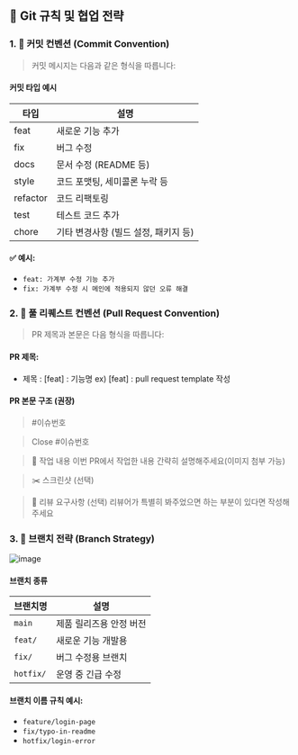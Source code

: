 ## 🧾 Git 규칙 및 협업 전략

### 1. 📌 커밋 컨벤션 (Commit Convention)

> 커밋 메시지는 다음과 같은 형식을 따릅니다:

#### 커밋 타입 예시
| 타입 | 설명 |
|------|------|
| feat | 새로운 기능 추가 |
| fix | 버그 수정 |
| docs | 문서 수정 (README 등) |
| style | 코드 포맷팅, 세미콜론 누락 등 |
| refactor | 코드 리팩토링 |
| test | 테스트 코드 추가 |
| chore | 기타 변경사항 (빌드 설정, 패키지 등) |

#### ✅ 예시:

- `feat: 가계부 수정 기능 추가`
- `fix: 가계부 수정 시 메인에 적용되지 않던 오류 해결`

### 2. 🚀 풀 리퀘스트 컨벤션 (Pull Request Convention)

> PR 제목과 본문은 다음 형식을 따릅니다:

#### PR 제목:
- 제목 : [feat] : 기능명
  ex) [feat] : pull request template 작성

#### PR 본문 구조 (권장)
> #이슈번호

> Close #이슈번호
 
> 📑 작업 내용
> 이번 PR에서 작업한 내용 간략히 설명해주세요(이미지 첨부 가능)

> ✂️ 스크린샷 (선택)
>

> 💭 리뷰 요구사항 (선택)
> 리뷰어가 특별히 봐주었으면 하는 부분이 있다면 작성해주세요


### 3. 🌿 브랜치 전략 (Branch Strategy)
![image](https://github.com/user-attachments/assets/bbaaa52d-83a9-4451-88c2-cfdad7de0d23)

#### 브랜치 종류
| 브랜치명 | 설명 |
|----------|------|
| `main` | 제품 릴리즈용 안정 버전 |
| `feat/` | 새로운 기능 개발용 |
| `fix/` | 버그 수정용 브랜치 |
| `hotfix/` | 운영 중 긴급 수정 |

#### 브랜치 이름 규칙 예시:
- `feature/login-page`
- `fix/typo-in-readme`
- `hotfix/login-error`
